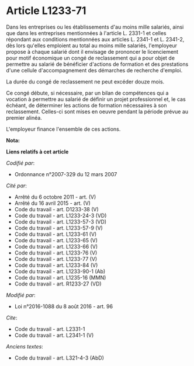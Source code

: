 # Article L1233-71

Dans les entreprises ou les établissements d'au moins mille salariés, ainsi que dans les entreprises mentionnées à l'article
L. 2331-1 et celles répondant aux conditions mentionnées aux articles L. 2341-1 et L. 2341-2, dès lors qu'elles emploient au
total au moins mille salariés, l'employeur propose à chaque salarié dont il envisage de prononcer le licenciement pour motif
économique un congé de reclassement qui a pour objet de permettre au salarié de bénéficier d'actions de formation et des
prestations d'une cellule d'accompagnement des démarches de recherche d'emploi. 

La durée du congé de reclassement ne peut excéder douze mois. 

Ce congé débute, si nécessaire, par un bilan de compétences qui a vocation à permettre au salarié de définir un projet
professionnel et, le cas échéant, de déterminer les actions de formation nécessaires à son reclassement. Celles-ci sont mises
en oeuvre pendant la période prévue au premier alinéa. 

L'employeur finance l'ensemble de ces actions.

**Nota:**



**Liens relatifs à cet article**

_Codifié par_:

  - Ordonnance n°2007-329 du 12 mars 2007

_Cité par_:

  - Arrêté du 6 octobre 2011 - art. (V)
  - Arrêté du 16 avril 2015 - art. (V)
  - Code du travail - art. D1233-38 (V)
  - Code du travail - art. L1233-24-3 (VD)
  - Code du travail - art. L1233-57-3 (VD)
  - Code du travail - art. L1233-57-9 (V)
  - Code du travail - art. L1233-61 (V)
  - Code du travail - art. L1233-65 (V)
  - Code du travail - art. L1233-66 (V)
  - Code du travail - art. L1233-76 (V)
  - Code du travail - art. L1233-77 (V)
  - Code du travail - art. L1233-84 (V)
  - Code du travail - art. L1233-90-1 (Ab)
  - Code du travail - art. L1235-16 (MMN)
  - Code du travail - art. R1233-27 (VD)

_Modifié par_:

  - Loi n°2016-1088 du 8 août 2016 - art. 96

_Cite_:

  - Code du travail - art. L2331-1
  - Code du travail - art. L2341-1 (V)

_Anciens textes_:

  - Code du travail - art. L321-4-3 (AbD)

